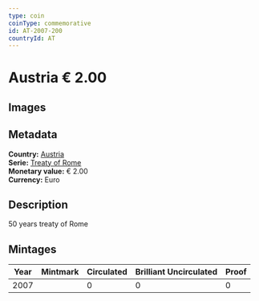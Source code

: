 ```yaml
---
type: coin
coinType: commemorative
id: AT-2007-200
countryId: AT
---
```


# Austria € 2.00

## Images


## Metadata

**Country:** [Austria](../../Countries/Austria/index.md)\
**Serie:** [Treaty of Rome](index.md)\
**Monetary value:** € 2.00\
**Currency:** Euro

## Description
50 years treaty of Rome

## Mintages

| Year | Mintmark | Circulated | Brilliant Uncirculated | Proof |
| ---- | -------- | ---------- | ---------------------- | ----- |
| 2007 |  | 0| 0 | 0 |
